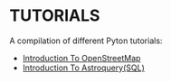 # TUTORIALS
A compilation of different Pyton tutorials:

- [Introduction To OpenStreetMap](Tutorials/Intro-To-OpenStreetMap)
- [Introduction To Astroquery(SQL)](Tutorials/Introduction-to-SQL/)
